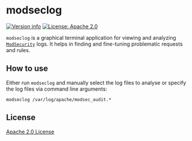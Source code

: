 # modseclog

[![Version info](https://img.shields.io/crates/v/modseclog.svg)](https://crates.io/crates/modseclog)
[![License: Apache 2.0](https://img.shields.io/badge/License-Apache_2.0-blue.svg)](LICENSE?raw=true)

`modseclog` is a graphical terminal application for viewing and analyzing [`ModSecurity`](https://github.com/owasp-modsecurity/ModSecurity) logs.
It helps in finding and fine-tuning problematic requests and rules.

## How to use

Either run `modseclog` and manually select the log files to analyse or specify the log files via command line arguments:

```
modseclog /var/log/apache/modsec_audit.*
```

## License

[Apache 2.0 License](LICENSE?raw=true)

